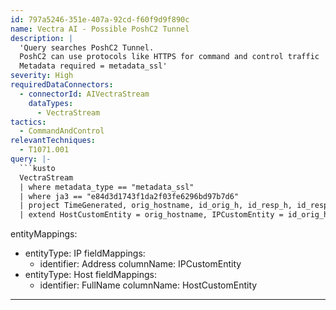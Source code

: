```yaml
---
id: 797a5246-351e-407a-92cd-f60f9d9f890c
name: Vectra AI - Possible PoshC2 Tunnel
description: |
  'Query searches PoshC2 Tunnel.
  PoshC2 can use protocols like HTTPS for command and control traffic
  Metadata required = metadata_ssl'
severity: High
requiredDataConnectors:
  - connectorId: AIVectraStream
    dataTypes:
      - VectraStream
tactics:
  - CommandAndControl
relevantTechniques:
  - T1071.001
query: |-
  ```kusto
  VectraStream
  | where metadata_type == "metadata_ssl"
  | where ja3 == "e84d3d1743f1da2f03fe6296bd97b7d6"
  | project TimeGenerated, orig_hostname, id_orig_h, id_resp_h, id_resp_p, service, version, server_name, ja3
  | extend HostCustomEntity = orig_hostname, IPCustomEntity = id_orig_h, timestamp = TimeGenerated
  ```
entityMappings:
  - entityType: IP
    fieldMappings:
      - identifier: Address
        columnName: IPCustomEntity
  - entityType: Host
    fieldMappings:
      - identifier: FullName
        columnName: HostCustomEntity
---
```


